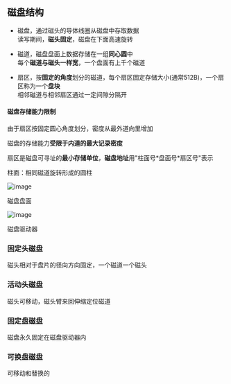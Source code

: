 ## 磁盘结构

- 磁盘，通过磁头的导体线圈从磁盘中存取数据
</br>读写期间，**磁头固定**，磁盘在下面高速旋转

- 磁道，磁盘盘面上数据存储在一组**同心圆**中
</br>每个**磁道与磁头一样宽**，一个盘面有上千个磁道

- 扇区，按**固定的角度**划分的磁道，每个扇区固定存储大小(通常512B)，一个扇区称为一个**盘块**
</br>相邻磁道与相邻扇区通过一定间隙分隔开

#### 磁盘存储能力限制

由于扇区按固定圆心角度划分，密度从最外道向里增加

磁盘的存储能力**受限于内道的最大记录密度**

扇区是磁盘可寻址的**最小存储单位**，**磁盘地址**用"柱面号\*盘面号\*扇区号"表示

柱面：相同磁道旋转形成的圆柱

![image](https://github.com/YC-L/Postgraduate-examination/blob/Operating-System/imgs/Disk-surface.png "磁盘盘面")

磁盘盘面

![image](https://github.com/YC-L/Postgraduate-examination/blob/Operating-System/imgs/Disk-driver.png "磁盘驱动器")

磁盘驱动器

### 固定头磁盘

磁头相对于盘片的径向方向固定，一个磁道一个磁头

### 活动头磁盘

磁头可移动，磁头臂来回伸缩定位磁道

### 固定盘磁盘

磁盘永久固定在磁盘驱动器内

### 可换盘磁盘

可移动和替换的



